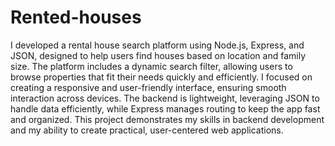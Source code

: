 # Rented-houses
I developed a rental house search platform using Node.js, Express, and JSON, designed to help users find houses based on location and family size. The platform includes a dynamic search filter, allowing users to browse properties that fit their needs quickly and efficiently. I focused on creating a responsive and user-friendly interface, ensuring smooth interaction across devices. The backend is lightweight, leveraging JSON to handle data efficiently, while Express manages routing to keep the app fast and organized. This project demonstrates my skills in backend development and my ability to create practical, user-centered web applications.
